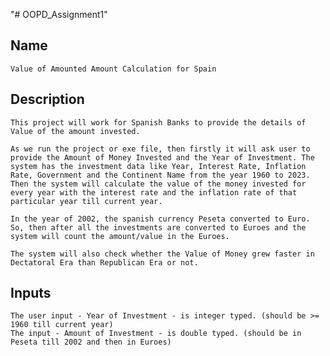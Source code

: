 "# OOPD_Assignment1" 

## Name 

    Value of Amounted Amount Calculation for Spain

## Description

    This project will work for Spanish Banks to provide the details of Value of the amount invested.
    
    As we run the project or exe file, then firstly it will ask user to provide the Amount of Money Invested and the Year of Investment. The system has the investment data like Year, Interest Rate, Inflation Rate, Government and the Continent Name from the year 1960 to 2023. Then the system will calculate the value of the money invested for every year with the interest rate and the inflation rate of that particular year till current year.
    
    In the year of 2002, the spanish currency Peseta converted to Euro. So, then after all the investments are converted to Euroes and the system will count the amount/value in the Euroes.

    The system will also check whether the Value of Money grew faster in Dectatoral Era than Republican Era or not.

## Inputs

    The user input - Year of Investment - is integer typed. (should be >= 1960 till current year)
    The input - Amount of Investment - is double typed. (should be in Peseta till 2002 and then in Euroes)